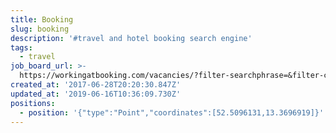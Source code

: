 ```yaml
---
title: Booking
slug: booking
description: '#travel and hotel booking search engine'
tags:
  - travel
job_board_url: >-
  https://workingatbooking.com/vacancies/?filter-searchphrase=&filter-city=berlin#heading
created_at: '2017-06-28T20:20:30.847Z'
updated_at: '2019-06-16T10:36:09.730Z'
positions:
  - position: '{"type":"Point","coordinates":[52.5096131,13.3696919]}'
---
```


